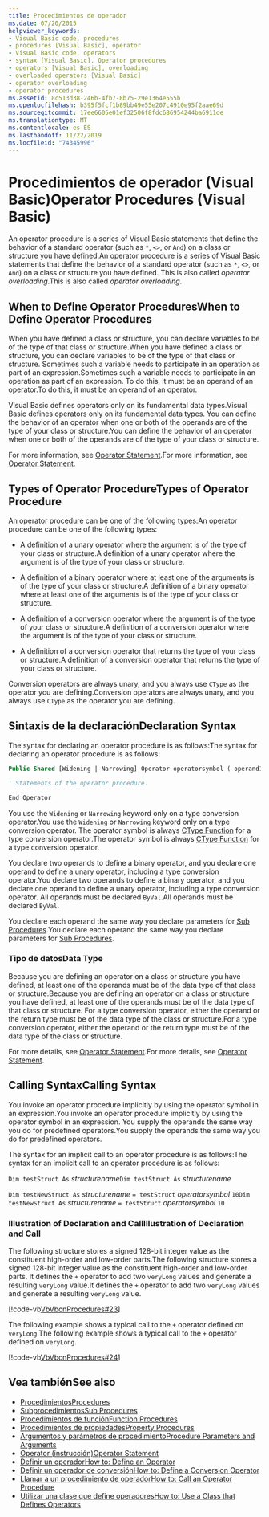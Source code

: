 ```yaml
---
title: Procedimientos de operador
ms.date: 07/20/2015
helpviewer_keywords:
- Visual Basic code, procedures
- procedures [Visual Basic], operator
- Visual Basic code, operators
- syntax [Visual Basic], Operator procedures
- operators [Visual Basic], overloading
- overloaded operators [Visual Basic]
- operator overloading
- operator procedures
ms.assetid: 8c513d38-246b-4fb7-8b75-29e1364e555b
ms.openlocfilehash: b395f5fcf1b89bb49e55e207c4910e95f2aae69d
ms.sourcegitcommit: 17ee6605e01ef32506f8fdc686954244ba6911de
ms.translationtype: MT
ms.contentlocale: es-ES
ms.lasthandoff: 11/22/2019
ms.locfileid: "74345996"
---
```

# <a name="operator-procedures-visual-basic"></a><span data-ttu-id="457f9-102">Procedimientos de operador (Visual Basic)</span><span class="sxs-lookup"><span data-stu-id="457f9-102">Operator Procedures (Visual Basic)</span></span>

<span data-ttu-id="457f9-103">An operator procedure is a series of Visual Basic statements that define the behavior of a standard operator (such as `*`, `<>`, or `And`) on a class or structure you have defined.</span><span class="sxs-lookup"><span data-stu-id="457f9-103">An operator procedure is a series of Visual Basic statements that define the behavior of a standard operator (such as `*`, `<>`, or `And`) on a class or structure you have defined.</span></span> <span data-ttu-id="457f9-104">This is also called *operator overloading*.</span><span class="sxs-lookup"><span data-stu-id="457f9-104">This is also called *operator overloading*.</span></span>

## <a name="when-to-define-operator-procedures"></a><span data-ttu-id="457f9-105">When to Define Operator Procedures</span><span class="sxs-lookup"><span data-stu-id="457f9-105">When to Define Operator Procedures</span></span>

<span data-ttu-id="457f9-106">When you have defined a class or structure, you can declare variables to be of the type of that class or structure.</span><span class="sxs-lookup"><span data-stu-id="457f9-106">When you have defined a class or structure, you can declare variables to be of the type of that class or structure.</span></span> <span data-ttu-id="457f9-107">Sometimes such a variable needs to participate in an operation as part of an expression.</span><span class="sxs-lookup"><span data-stu-id="457f9-107">Sometimes such a variable needs to participate in an operation as part of an expression.</span></span> <span data-ttu-id="457f9-108">To do this, it must be an operand of an operator.</span><span class="sxs-lookup"><span data-stu-id="457f9-108">To do this, it must be an operand of an operator.</span></span>

<span data-ttu-id="457f9-109">Visual Basic defines operators only on its fundamental data types.</span><span class="sxs-lookup"><span data-stu-id="457f9-109">Visual Basic defines operators only on its fundamental data types.</span></span> <span data-ttu-id="457f9-110">You can define the behavior of an operator when one or both of the operands are of the type of your class or structure.</span><span class="sxs-lookup"><span data-stu-id="457f9-110">You can define the behavior of an operator when one or both of the operands are of the type of your class or structure.</span></span>

<span data-ttu-id="457f9-111">For more information, see [Operator Statement](../../../../visual-basic/language-reference/statements/operator-statement.md).</span><span class="sxs-lookup"><span data-stu-id="457f9-111">For more information, see [Operator Statement](../../../../visual-basic/language-reference/statements/operator-statement.md).</span></span>

## <a name="types-of-operator-procedure"></a><span data-ttu-id="457f9-112">Types of Operator Procedure</span><span class="sxs-lookup"><span data-stu-id="457f9-112">Types of Operator Procedure</span></span>

<span data-ttu-id="457f9-113">An operator procedure can be one of the following types:</span><span class="sxs-lookup"><span data-stu-id="457f9-113">An operator procedure can be one of the following types:</span></span>

- <span data-ttu-id="457f9-114">A definition of a unary operator where the argument is of the type of your class or structure.</span><span class="sxs-lookup"><span data-stu-id="457f9-114">A definition of a unary operator where the argument is of the type of your class or structure.</span></span>

- <span data-ttu-id="457f9-115">A definition of a binary operator where at least one of the arguments is of the type of your class or structure.</span><span class="sxs-lookup"><span data-stu-id="457f9-115">A definition of a binary operator where at least one of the arguments is of the type of your class or structure.</span></span>

- <span data-ttu-id="457f9-116">A definition of a conversion operator where the argument is of the type of your class or structure.</span><span class="sxs-lookup"><span data-stu-id="457f9-116">A definition of a conversion operator where the argument is of the type of your class or structure.</span></span>

- <span data-ttu-id="457f9-117">A definition of a conversion operator that returns the type of your class or structure.</span><span class="sxs-lookup"><span data-stu-id="457f9-117">A definition of a conversion operator that returns the type of your class or structure.</span></span>

 <span data-ttu-id="457f9-118">Conversion operators are always unary, and you always use `CType` as the operator you are defining.</span><span class="sxs-lookup"><span data-stu-id="457f9-118">Conversion operators are always unary, and you always use `CType` as the operator you are defining.</span></span>

## <a name="declaration-syntax"></a><span data-ttu-id="457f9-119">Sintaxis de la declaración</span><span class="sxs-lookup"><span data-stu-id="457f9-119">Declaration Syntax</span></span>

<span data-ttu-id="457f9-120">The syntax for declaring an operator procedure is as follows:</span><span class="sxs-lookup"><span data-stu-id="457f9-120">The syntax for declaring an operator procedure is as follows:</span></span>

```vb
Public Shared [Widening | Narrowing] Operator operatorsymbol ( operand1 [,  operand2 ]) As datatype

' Statements of the operator procedure.

End Operator
```

<span data-ttu-id="457f9-121">You use the `Widening` or `Narrowing` keyword only on a type conversion operator.</span><span class="sxs-lookup"><span data-stu-id="457f9-121">You use the `Widening` or `Narrowing` keyword only on a type conversion operator.</span></span> <span data-ttu-id="457f9-122">The operator symbol is always [CType Function](../../../../visual-basic/language-reference/functions/ctype-function.md) for a type conversion operator.</span><span class="sxs-lookup"><span data-stu-id="457f9-122">The operator symbol is always [CType Function](../../../../visual-basic/language-reference/functions/ctype-function.md) for a type conversion operator.</span></span>

<span data-ttu-id="457f9-123">You declare two operands to define a binary operator, and you declare one operand to define a unary operator, including a type conversion operator.</span><span class="sxs-lookup"><span data-stu-id="457f9-123">You declare two operands to define a binary operator, and you declare one operand to define a unary operator, including a type conversion operator.</span></span> <span data-ttu-id="457f9-124">All operands must be declared `ByVal`.</span><span class="sxs-lookup"><span data-stu-id="457f9-124">All operands must be declared `ByVal`.</span></span>

<span data-ttu-id="457f9-125">You declare each operand the same way you declare parameters for [Sub Procedures](./sub-procedures.md).</span><span class="sxs-lookup"><span data-stu-id="457f9-125">You declare each operand the same way you declare parameters for [Sub Procedures](./sub-procedures.md).</span></span>

### <a name="data-type"></a><span data-ttu-id="457f9-126">Tipo de datos</span><span class="sxs-lookup"><span data-stu-id="457f9-126">Data Type</span></span>

<span data-ttu-id="457f9-127">Because you are defining an operator on a class or structure you have defined, at least one of the operands must be of the data type of that class or structure.</span><span class="sxs-lookup"><span data-stu-id="457f9-127">Because you are defining an operator on a class or structure you have defined, at least one of the operands must be of the data type of that class or structure.</span></span> <span data-ttu-id="457f9-128">For a type conversion operator, either the operand or the return type must be of the data type of the class or structure.</span><span class="sxs-lookup"><span data-stu-id="457f9-128">For a type conversion operator, either the operand or the return type must be of the data type of the class or structure.</span></span>

<span data-ttu-id="457f9-129">For more details, see [Operator Statement](../../../../visual-basic/language-reference/statements/operator-statement.md).</span><span class="sxs-lookup"><span data-stu-id="457f9-129">For more details, see [Operator Statement](../../../../visual-basic/language-reference/statements/operator-statement.md).</span></span>

## <a name="calling-syntax"></a><span data-ttu-id="457f9-130">Calling Syntax</span><span class="sxs-lookup"><span data-stu-id="457f9-130">Calling Syntax</span></span>

<span data-ttu-id="457f9-131">You invoke an operator procedure implicitly by using the operator symbol in an expression.</span><span class="sxs-lookup"><span data-stu-id="457f9-131">You invoke an operator procedure implicitly by using the operator symbol in an expression.</span></span> <span data-ttu-id="457f9-132">You supply the operands the same way you do for predefined operators.</span><span class="sxs-lookup"><span data-stu-id="457f9-132">You supply the operands the same way you do for predefined operators.</span></span>

<span data-ttu-id="457f9-133">The syntax for an implicit call to an operator procedure is as follows:</span><span class="sxs-lookup"><span data-stu-id="457f9-133">The syntax for an implicit call to an operator procedure is as follows:</span></span>

<span data-ttu-id="457f9-134">`Dim testStruct As`  *structurename*</span><span class="sxs-lookup"><span data-stu-id="457f9-134">`Dim testStruct As`  *structurename*</span></span>

<span data-ttu-id="457f9-135">`Dim testNewStruct As`  *structurename*  `= testStruct`  *operatorsymbol*  `10`</span><span class="sxs-lookup"><span data-stu-id="457f9-135">`Dim testNewStruct As`  *structurename*  `= testStruct`  *operatorsymbol*  `10`</span></span>

### <a name="illustration-of-declaration-and-call"></a><span data-ttu-id="457f9-136">Illustration of Declaration and Call</span><span class="sxs-lookup"><span data-stu-id="457f9-136">Illustration of Declaration and Call</span></span>

<span data-ttu-id="457f9-137">The following structure stores a signed 128-bit integer value as the constituent high-order and low-order parts.</span><span class="sxs-lookup"><span data-stu-id="457f9-137">The following structure stores a signed 128-bit integer value as the constituent high-order and low-order parts.</span></span> <span data-ttu-id="457f9-138">It defines the `+` operator to add two `veryLong` values and generate a resulting `veryLong` value.</span><span class="sxs-lookup"><span data-stu-id="457f9-138">It defines the `+` operator to add two `veryLong` values and generate a resulting `veryLong` value.</span></span>

[!code-vb[VbVbcnProcedures#23](~/samples/snippets/visualbasic/VS_Snippets_VBCSharp/VbVbcnProcedures/VB/Class1.vb#23)]

<span data-ttu-id="457f9-139">The following example shows a typical call to the `+` operator defined on `veryLong`.</span><span class="sxs-lookup"><span data-stu-id="457f9-139">The following example shows a typical call to the `+` operator defined on `veryLong`.</span></span>

[!code-vb[VbVbcnProcedures#24](~/samples/snippets/visualbasic/VS_Snippets_VBCSharp/VbVbcnProcedures/VB/Class1.vb#24)]

## <a name="see-also"></a><span data-ttu-id="457f9-140">Vea también</span><span class="sxs-lookup"><span data-stu-id="457f9-140">See also</span></span>

- [<span data-ttu-id="457f9-141">Procedimientos</span><span class="sxs-lookup"><span data-stu-id="457f9-141">Procedures</span></span>](./index.md)
- [<span data-ttu-id="457f9-142">Subprocedimientos</span><span class="sxs-lookup"><span data-stu-id="457f9-142">Sub Procedures</span></span>](./sub-procedures.md)
- [<span data-ttu-id="457f9-143">Procedimientos de función</span><span class="sxs-lookup"><span data-stu-id="457f9-143">Function Procedures</span></span>](./function-procedures.md)
- [<span data-ttu-id="457f9-144">Procedimientos de propiedades</span><span class="sxs-lookup"><span data-stu-id="457f9-144">Property Procedures</span></span>](./property-procedures.md)
- [<span data-ttu-id="457f9-145">Argumentos y parámetros de procedimiento</span><span class="sxs-lookup"><span data-stu-id="457f9-145">Procedure Parameters and Arguments</span></span>](./procedure-parameters-and-arguments.md)
- [<span data-ttu-id="457f9-146">Operator (instrucción)</span><span class="sxs-lookup"><span data-stu-id="457f9-146">Operator Statement</span></span>](../../../../visual-basic/language-reference/statements/operator-statement.md)
- [<span data-ttu-id="457f9-147">Definir un operador</span><span class="sxs-lookup"><span data-stu-id="457f9-147">How to: Define an Operator</span></span>](./how-to-define-an-operator.md)
- [<span data-ttu-id="457f9-148">Definir un operador de conversión</span><span class="sxs-lookup"><span data-stu-id="457f9-148">How to: Define a Conversion Operator</span></span>](./how-to-define-a-conversion-operator.md)
- [<span data-ttu-id="457f9-149">Llamar a un procedimiento de operador</span><span class="sxs-lookup"><span data-stu-id="457f9-149">How to: Call an Operator Procedure</span></span>](./how-to-call-an-operator-procedure.md)
- [<span data-ttu-id="457f9-150">Utilizar una clase que define operadores</span><span class="sxs-lookup"><span data-stu-id="457f9-150">How to: Use a Class that Defines Operators</span></span>](./how-to-use-a-class-that-defines-operators.md)
